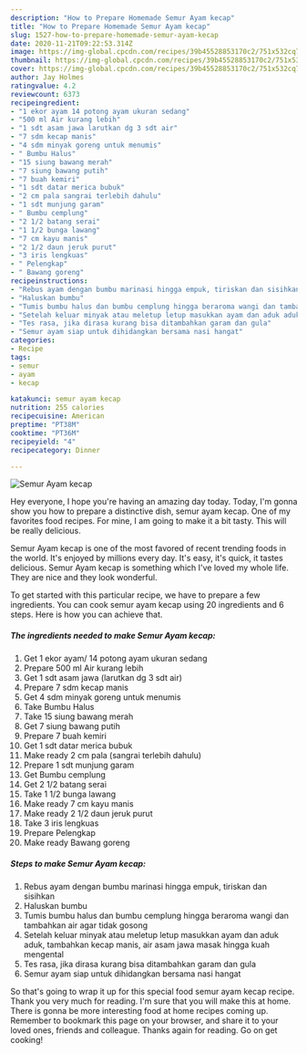```yaml
---
description: "How to Prepare Homemade Semur Ayam kecap"
title: "How to Prepare Homemade Semur Ayam kecap"
slug: 1527-how-to-prepare-homemade-semur-ayam-kecap
date: 2020-11-21T09:22:53.314Z
image: https://img-global.cpcdn.com/recipes/39b45528853170c2/751x532cq70/semur-ayam-kecap-foto-resep-utama.jpg
thumbnail: https://img-global.cpcdn.com/recipes/39b45528853170c2/751x532cq70/semur-ayam-kecap-foto-resep-utama.jpg
cover: https://img-global.cpcdn.com/recipes/39b45528853170c2/751x532cq70/semur-ayam-kecap-foto-resep-utama.jpg
author: Jay Holmes
ratingvalue: 4.2
reviewcount: 6373
recipeingredient:
- "1 ekor ayam 14 potong ayam ukuran sedang"
- "500 ml Air kurang lebih"
- "1 sdt asam jawa larutkan dg 3 sdt air"
- "7 sdm kecap manis"
- "4 sdm minyak goreng untuk menumis"
- " Bumbu Halus"
- "15 siung bawang merah"
- "7 siung bawang putih"
- "7 buah kemiri"
- "1 sdt datar merica bubuk"
- "2 cm pala sangrai terlebih dahulu"
- "1 sdt munjung garam"
- " Bumbu cemplung"
- "2 1/2 batang serai"
- "1 1/2 bunga lawang"
- "7 cm kayu manis"
- "2 1/2 daun jeruk purut"
- "3 iris lengkuas"
- " Pelengkap"
- " Bawang goreng"
recipeinstructions:
- "Rebus ayam dengan bumbu marinasi hingga empuk, tiriskan dan sisihkan"
- "Haluskan bumbu"
- "Tumis bumbu halus dan bumbu cemplung hingga beraroma wangi dan tambahkan air agar tidak gosong"
- "Setelah keluar minyak atau meletup letup masukkan ayam dan aduk aduk, tambahkan kecap manis, air asam jawa masak hingga kuah mengental"
- "Tes rasa, jika dirasa kurang bisa ditambahkan garam dan gula"
- "Semur ayam siap untuk dihidangkan bersama nasi hangat"
categories:
- Recipe
tags:
- semur
- ayam
- kecap

katakunci: semur ayam kecap 
nutrition: 255 calories
recipecuisine: American
preptime: "PT38M"
cooktime: "PT36M"
recipeyield: "4"
recipecategory: Dinner

---
```



![Semur Ayam kecap](https://img-global.cpcdn.com/recipes/39b45528853170c2/751x532cq70/semur-ayam-kecap-foto-resep-utama.jpg)

Hey everyone, I hope you're having an amazing day today. Today, I'm gonna show you how to prepare a distinctive dish, semur ayam kecap. One of my favorites food recipes. For mine, I am going to make it a bit tasty. This will be really delicious.

Semur Ayam kecap is one of the most favored of recent trending foods in the world. It's enjoyed by millions every day. It's easy, it's quick, it tastes delicious. Semur Ayam kecap is something which I've loved my whole life. They are nice and they look wonderful.




To get started with this particular recipe, we have to prepare a few ingredients. You can cook semur ayam kecap using 20 ingredients and 6 steps. Here is how you can achieve that.

<!--inarticleads1-->

##### The ingredients needed to make Semur Ayam kecap:

1. Get 1 ekor ayam/ 14 potong ayam ukuran sedang
1. Prepare 500 ml Air kurang lebih
1. Get 1 sdt asam jawa (larutkan dg 3 sdt air)
1. Prepare 7 sdm kecap manis
1. Get 4 sdm minyak goreng untuk menumis
1. Take  Bumbu Halus
1. Take 15 siung bawang merah
1. Get 7 siung bawang putih
1. Prepare 7 buah kemiri
1. Get 1 sdt datar merica bubuk
1. Make ready 2 cm pala (sangrai terlebih dahulu)
1. Prepare 1 sdt munjung garam
1. Get  Bumbu cemplung
1. Get 2 1/2 batang serai
1. Take 1 1/2 bunga lawang
1. Make ready 7 cm kayu manis
1. Make ready 2 1/2 daun jeruk purut
1. Take 3 iris lengkuas
1. Prepare  Pelengkap
1. Make ready  Bawang goreng




<!--inarticleads2-->

##### Steps to make Semur Ayam kecap:

1. Rebus ayam dengan bumbu marinasi hingga empuk, tiriskan dan sisihkan
1. Haluskan bumbu
1. Tumis bumbu halus dan bumbu cemplung hingga beraroma wangi dan tambahkan air agar tidak gosong
1. Setelah keluar minyak atau meletup letup masukkan ayam dan aduk aduk, tambahkan kecap manis, air asam jawa masak hingga kuah mengental
1. Tes rasa, jika dirasa kurang bisa ditambahkan garam dan gula
1. Semur ayam siap untuk dihidangkan bersama nasi hangat




So that's going to wrap it up for this special food semur ayam kecap recipe. Thank you very much for reading. I'm sure that you will make this at home. There is gonna be more interesting food at home recipes coming up. Remember to bookmark this page on your browser, and share it to your loved ones, friends and colleague. Thanks again for reading. Go on get cooking!
